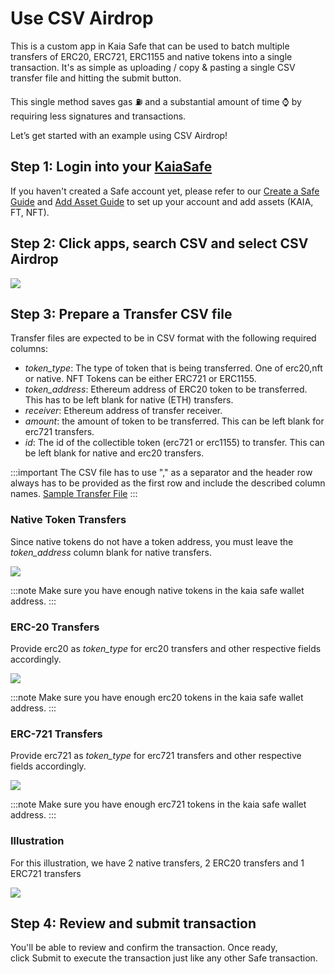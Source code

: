 # Use CSV Airdrop

This is a custom app in Kaia Safe that can be used to batch multiple transfers of ERC20, ERC721, ERC1155 and native tokens into a single transaction. It's as simple as uploading / copy & pasting a single CSV transfer file and hitting the submit button.

This single method saves gas ⛽ and a substantial amount of time ⌚ by requiring less signatures and transactions.

Let’s get started with an example using CSV Airdrop!

## Step 1: Login into your [KaiaSafe](https://safe.kaia.io/)  <a id="login-kaiasafe"></a>

If you haven't created a Safe account yet, please refer to our [Create a Safe Guide](./use-kaia-safe.md#create-a-safe) and [Add Asset Guide](./use-kaia-safe.md#add-assets) to set up your account and add assets (KAIA, FT, NFT).

## Step 2: Click apps, search CSV and select CSV Airdrop  <a id="search-CSV-airdrop"></a>

![](/img/build/tools/kaia-safe/search-csv-app.png)

## Step 3: Prepare a Transfer CSV file <a id="prepare-CSV-airdrop"></a>

Transfer files are expected to be in CSV format with the following required columns:

- _token_type_: The type of token that is being transferred. One of erc20,nft or native. NFT Tokens can be either ERC721 or ERC1155.
- _token_address_: Ethereum address of ERC20 token to be transferred. This has to be left blank for native (ETH) transfers.
- _receiver_: Ethereum address of transfer receiver.
- _amount_: the amount of token to be transferred. This can be left blank for erc721 transfers.
- _id_: The id of the collectible token (erc721 or erc1155) to transfer. This can be left blank for native and erc20 transfers.

:::important
The CSV file has to use "," as a separator and the header row always has to be provided as the first row and include the described column names.
[Sample Transfer File](https://ipfs.io/ipfs/bafybeiesr6b3cm76ofcm2joukgdtuyva3niftmbpbb4sgxsa3qwsenv3lu/sample.csv)
:::

### Native Token Transfers <a id="native-token-trnasfers"></a>

Since native tokens do not have a token address, you must leave the _token_address_ column blank for native transfers.

![](/img/build/tools/kaia-safe/native-csv-app.png)

:::note
Make sure you have enough native tokens in the kaia safe wallet address.
:::

### ERC-20 Transfers <a id="erc20-trnasfers"></a>

Provide erc20 as _token_type_ for erc20 transfers and other respective fields accordingly.

![](/img/build/tools/kaia-safe/erc20-csv-app.png)

:::note
Make sure you have enough erc20 tokens in the kaia safe wallet address.
:::

### ERC-721 Transfers <a id="erc721-transfers"></a>

Provide erc721 as _token_type_ for erc721 transfers and other respective fields accordingly.

![](/img/build/tools/kaia-safe/erc721-csv-app.png)

:::note
Make sure you have enough erc721 tokens in the kaia safe wallet address.
:::

### Illustration <a id="illustration"></a>

For this illustration, we have 2 native transfers, 2 ERC20 transfers and 1 ERC721 transfers

![](/img/build/tools/kaia-safe/rs-csv-app.png)

## Step 4: Review and submit transaction <a id="review-submit-transaction"></a>

You'll be able to review and confirm the transaction. Once ready, click Submit to execute the transaction just like any other Safe transaction.

